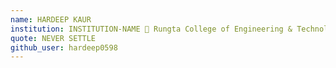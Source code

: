 ```yaml
---
name: HARDEEP KAUR
institution: INSTITUTION-NAME 🚩 Rungta College of Engineering & Technology
quote: NEVER SETTLE
github_user: hardeep0598
---
```

